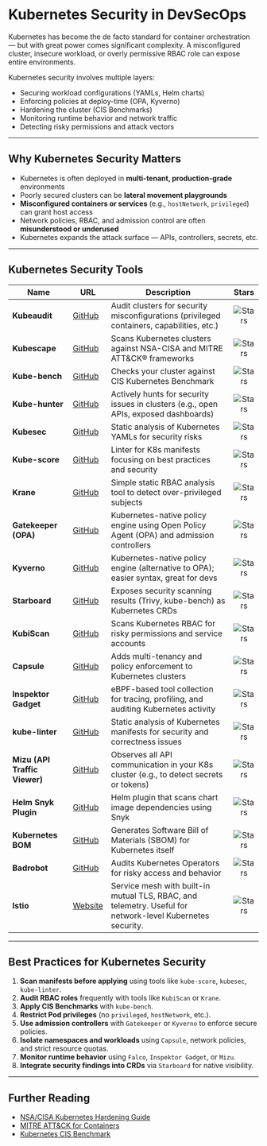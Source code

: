 
# ️Kubernetes Security in DevSecOps

Kubernetes has become the de facto standard for container orchestration — but with great power comes significant complexity. A misconfigured cluster, insecure workload, or overly permissive RBAC role can expose entire environments.

Kubernetes security involves multiple layers:

- Securing workload configurations (YAMLs, Helm charts)
- Enforcing policies at deploy-time (OPA, Kyverno)
- Hardening the cluster (CIS Benchmarks)
- Monitoring runtime behavior and network traffic
- Detecting risky permissions and attack vectors

---

## Why Kubernetes Security Matters

- Kubernetes is often deployed in **multi-tenant, production-grade** environments
- Poorly secured clusters can be **lateral movement playgrounds**
- **Misconfigured containers or services** (e.g., `hostNetwork`, `privileged`) can grant host access
- Network policies, RBAC, and admission control are often **misunderstood or underused**
- Kubernetes expands the attack surface — APIs, controllers, secrets, etc.

---

## Kubernetes Security Tools

| Name | URL | Description | Stars |
|------|-----|-------------|:-----:|
| **Kubeaudit** | [GitHub](https://github.com/Shopify/kubeaudit) | Audit clusters for security misconfigurations (privileged containers, capabilities, etc.) | ![Stars](https://img.shields.io/github/stars/Shopify/kubeaudit?style=for-the-badge) |
| **Kubescape** | [GitHub](https://github.com/armosec/kubescape) | Scans Kubernetes clusters against NSA-CISA and MITRE ATT&CK® frameworks | ![Stars](https://img.shields.io/github/stars/armosec/kubescape?style=for-the-badge) |
| **Kube-bench** | [GitHub](https://github.com/aquasecurity/kube-bench) | Checks your cluster against CIS Kubernetes Benchmark | ![Stars](https://img.shields.io/github/stars/aquasecurity/kube-bench?style=for-the-badge) |
| **Kube-hunter** | [GitHub](https://github.com/aquasecurity/kube-hunter) | Actively hunts for security issues in clusters (e.g., open APIs, exposed dashboards) | ![Stars](https://img.shields.io/github/stars/aquasecurity/kube-hunter?style=for-the-badge) |
| **Kubesec** | [GitHub](https://github.com/controlplaneio/kubesec) | Static analysis of Kubernetes YAMLs for security risks | ![Stars](https://img.shields.io/github/stars/controlplaneio/kubesec?style=for-the-badge) |
| **Kube-score** | [GitHub](https://github.com/zegl/kube-score) | Linter for K8s manifests focusing on best practices and security | ![Stars](https://img.shields.io/github/stars/zegl/kube-score?style=for-the-badge) |
| **Krane** | [GitHub](https://github.com/appvia/krane) | Simple static RBAC analysis tool to detect over-privileged subjects | ![Stars](https://img.shields.io/github/stars/appvia/krane?style=for-the-badge) |
| **Gatekeeper (OPA)** | [GitHub](https://github.com/open-policy-agent/gatekeeper) | Kubernetes-native policy engine using Open Policy Agent (OPA) and admission controllers | ![Stars](https://img.shields.io/github/stars/open-policy-agent/gatekeeper?style=for-the-badge) |
| **Kyverno** | [GitHub](https://github.com/kyverno/kyverno) | Kubernetes-native policy engine (alternative to OPA); easier syntax, great for devs | ![Stars](https://img.shields.io/github/stars/kyverno/kyverno?style=for-the-badge) |
| **Starboard** | [GitHub](https://github.com/aquasecurity/starboard) | Exposes security scanning results (Trivy, kube-bench) as Kubernetes CRDs | ![Stars](https://img.shields.io/github/stars/aquasecurity/starboard?style=for-the-badge) |
| **KubiScan** | [GitHub](https://github.com/cyberark/KubiScan) | Scans Kubernetes RBAC for risky permissions and service accounts | ![Stars](https://img.shields.io/github/stars/cyberark/KubiScan?style=for-the-badge) |
| **Capsule** | [GitHub](https://github.com/clastix/capsule) | Adds multi-tenancy and policy enforcement to Kubernetes clusters | ![Stars](https://img.shields.io/github/stars/clastix/capsule?style=for-the-badge) |
| **Inspektor Gadget** | [GitHub](https://github.com/kinvolk/inspektor-gadget) | eBPF-based tool collection for tracing, profiling, and auditing Kubernetes activity | ![Stars](https://img.shields.io/github/stars/kinvolk/inspektor-gadget?style=for-the-badge) |
| **kube-linter** | [GitHub](https://github.com/stackrox/kube-linter) | Static analysis of Kubernetes manifests for security and correctness issues | ![Stars](https://img.shields.io/github/stars/stackrox/kube-linter?style=for-the-badge) |
| **Mizu (API Traffic Viewer)** | [GitHub](https://github.com/up9inc/mizu) | Observes all API communication in your K8s cluster (e.g., to detect secrets or tokens) | ![Stars](https://img.shields.io/github/stars/up9inc/mizu) |
| **Helm Snyk Plugin** | [GitHub](https://github.com/snyk-labs/helm-snyk) | Helm plugin that scans chart image dependencies using Snyk | ![Stars](https://img.shields.io/github/stars/snyk-labs/helm-snyk) |
| **Kubernetes BOM** | [GitHub](https://github.com/kubernetes-sigs/bom) | Generates Software Bill of Materials (SBOM) for Kubernetes itself | ![Stars](https://img.shields.io/github/stars/kubernetes-sigs/bom) |
| **Badrobot** | [GitHub](https://github.com/controlplaneio/badrobot) | Audits Kubernetes Operators for risky access and behavior | ![Stars](https://img.shields.io/github/stars/controlplaneio/badrobot) |
| **Istio** | [Website](https://istio.io) | Service mesh with built-in mutual TLS, RBAC, and telemetry. Useful for network-level Kubernetes security. | ![Stars](https://img.shields.io/github/stars/istio/istio) |

---

## ️Best Practices for Kubernetes Security

1. **Scan manifests before applying** using tools like `kube-score`, `kubesec`, `kube-linter`.
2. **Audit RBAC roles** frequently with tools like `KubiScan` or `Krane`.
3. **Apply CIS Benchmarks** with `kube-bench`.
4. **Restrict Pod privileges** (no `privileged`, `hostNetwork`, etc.).
5. **Use admission controllers** with `Gatekeeper` or `Kyverno` to enforce secure policies.
6. **Isolate namespaces and workloads** using `Capsule`, network policies, and strict resource quotas.
7. **Monitor runtime behavior** using `Falco`, `Inspektor Gadget`, or `Mizu`.
8. **Integrate security findings into CRDs** via `Starboard` for native visibility.

---


## Further Reading

- [NSA/CISA Kubernetes Hardening Guide](https://media.defense.gov/2022/Aug/29/2003066362/-1/-1/0/CTR_KUBERNETES_HARDENING_GUIDANCE_1.2_20220829.PDF)
- [MITRE ATT&CK for Containers](https://attack.mitre.org/matrices/enterprise/containers/)
- [Kubernetes CIS Benchmark](https://www.cisecurity.org/benchmark/kubernetes)
